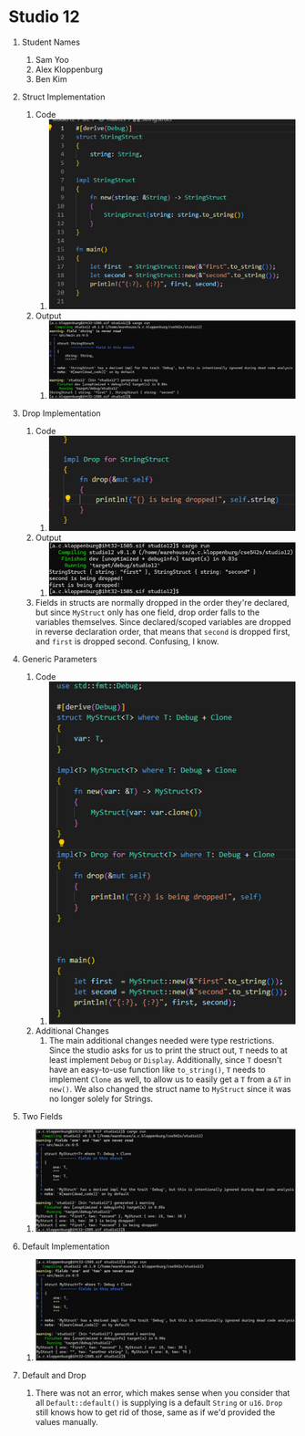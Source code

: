 # Studio 12

1. Student Names
    1. Sam Yoo
    2. Alex Kloppenburg
    3. Ben Kim

2. Struct Implementation
    1. Code
        1. ![alt text](images/2-1.png)
    2. Output
        1. ![alt text](images/2-2.png)

3. Drop Implementation
    1. Code
        1. ![alt text](images/3-1.png)
    2. Output
        1. ![alt text](images/3-2.png)
    3. Fields in structs are normally dropped in the order they're declared, but since `MyStruct` only has one field, drop order falls to the variables themselves.  Since declared/scoped variables are dropped in reverse declaration order, that means that `second` is dropped first, and `first` is dropped second.  Confusing, I know.

4. Generic Parameters
    1. Code
        1. ![alt text](images/4-1.png)
    2. Additional Changes
        1. The main additional changes needed were type restrictions.  Since the studio asks for us to print the struct out, `T` needs to at least implement `Debug` or `Display`.  Additionally, since `T` doesn't have an easy-to-use function like `to_string()`, `T` needs to implement `Clone` as well, to allow us to easily get a `T` from a `&T` in `new()`.  We also changed the struct name to `MyStruct` since it was no longer solely for Strings.

5. Two Fields
    1. ![alt text](images/5-1.png)

6. Default Implementation
    1. ![alt text](images/6-1.png)

7. Default and Drop
    1. There was not an error, which makes sense when you consider that all `Default::default()` is supplying is a default `String` or `u16`.  `Drop` still knows how to get rid of those, same as if we'd provided the values manually.
